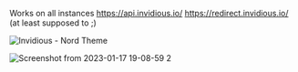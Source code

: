 Works on all instances https://api.invidious.io/ https://redirect.invidious.io/ (at least supposed to ;)

![Invidious - Nord Theme](https://user-images.githubusercontent.com/118688422/204111324-a832f127-6445-4a65-93f4-3923220e9b45.jpg)

![Screenshot from 2023-01-17 19-08-59 2](https://user-images.githubusercontent.com/118688422/212983064-59560054-1104-4ac7-a3bf-c91b1b5063a2.png)
